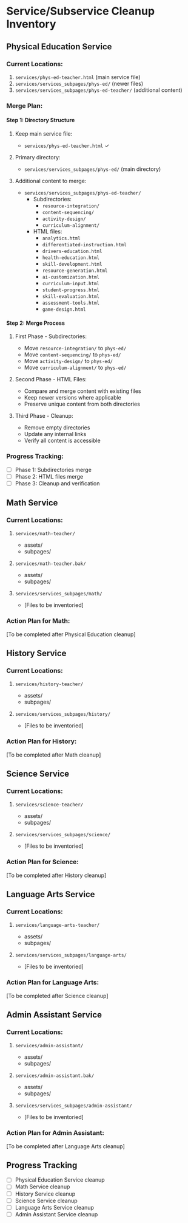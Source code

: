 # Service/Subservice Cleanup Inventory

## Physical Education Service

### Current Locations:
1. `services/phys-ed-teacher.html` (main service file)
2. `services/services_subpages/phys-ed/` (newer files)
3. `services/services_subpages/phys-ed-teacher/` (additional content)

### Merge Plan:

#### Step 1: Directory Structure
1. Keep main service file:
   - `services/phys-ed-teacher.html` ✓

2. Primary directory:
   - `services/services_subpages/phys-ed/` (main directory)

3. Additional content to merge:
   - `services/services_subpages/phys-ed-teacher/`
     - Subdirectories:
       - `resource-integration/`
       - `content-sequencing/`
       - `activity-design/`
       - `curriculum-alignment/`
     - HTML files:
       - `analytics.html`
       - `differentiated-instruction.html`
       - `drivers-education.html`
       - `health-education.html`
       - `skill-development.html`
       - `resource-generation.html`
       - `ai-customization.html`
       - `curriculum-input.html`
       - `student-progress.html`
       - `skill-evaluation.html`
       - `assessment-tools.html`
       - `game-design.html`

#### Step 2: Merge Process
1. First Phase - Subdirectories:
   - Move `resource-integration/` to `phys-ed/`
   - Move `content-sequencing/` to `phys-ed/`
   - Move `activity-design/` to `phys-ed/`
   - Move `curriculum-alignment/` to `phys-ed/`

2. Second Phase - HTML Files:
   - Compare and merge content with existing files
   - Keep newer versions where applicable
   - Preserve unique content from both directories

3. Third Phase - Cleanup:
   - Remove empty directories
   - Update any internal links
   - Verify all content is accessible

### Progress Tracking:
- [ ] Phase 1: Subdirectories merge
- [ ] Phase 2: HTML files merge
- [ ] Phase 3: Cleanup and verification

## Math Service

### Current Locations:
1. `services/math-teacher/`
   - assets/
   - subpages/

2. `services/math-teacher.bak/`
   - assets/
   - subpages/

3. `services/services_subpages/math/`
   - [Files to be inventoried]

### Action Plan for Math:
[To be completed after Physical Education cleanup]

## History Service

### Current Locations:
1. `services/history-teacher/`
   - assets/
   - subpages/

2. `services/services_subpages/history/`
   - [Files to be inventoried]

### Action Plan for History:
[To be completed after Math cleanup]

## Science Service

### Current Locations:
1. `services/science-teacher/`
   - assets/
   - subpages/

2. `services/services_subpages/science/`
   - [Files to be inventoried]

### Action Plan for Science:
[To be completed after History cleanup]

## Language Arts Service

### Current Locations:
1. `services/language-arts-teacher/`
   - assets/
   - subpages/

2. `services/services_subpages/language-arts/`
   - [Files to be inventoried]

### Action Plan for Language Arts:
[To be completed after Science cleanup]

## Admin Assistant Service

### Current Locations:
1. `services/admin-assistant/`
   - assets/
   - subpages/

2. `services/admin-assistant.bak/`
   - assets/
   - subpages/

3. `services/services_subpages/admin-assistant/`
   - [Files to be inventoried]

### Action Plan for Admin Assistant:
[To be completed after Language Arts cleanup]

## Progress Tracking

- [ ] Physical Education Service cleanup
- [ ] Math Service cleanup
- [ ] History Service cleanup
- [ ] Science Service cleanup
- [ ] Language Arts Service cleanup
- [ ] Admin Assistant Service cleanup 